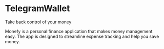 # TelegramWallet

Take back control of your money

Monefy is a personal finance application that makes money management easy. The app is designed to streamline expense tracking and help you save money.
